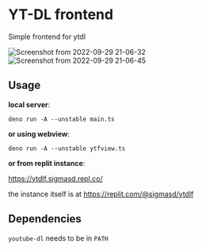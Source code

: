 # YT-DL frontend

Simple frontend for ytdl

![Screenshot from 2022-09-29 21-06-32](https://user-images.githubusercontent.com/22427111/193131737-bf6b9835-42d9-49c4-987f-d9d1329889a3.png)
![Screenshot from 2022-09-29 21-06-45](https://user-images.githubusercontent.com/22427111/193131681-37f9e5d6-8175-4ca1-8ee9-66dafb640dc6.png)

## Usage

**local server**:

`deno run -A --unstable main.ts`

**or using webview**:

`deno run -A --unstable ytfview.ts`

**or from replit instance**:

https://ytdlf.sigmasd.repl.co/

the instance itself is at https://replit.com/@sigmasd/ytdlf

## Dependencies

`youtube-dl` needs to be in `PATH`
